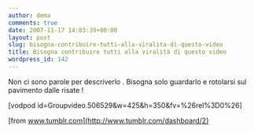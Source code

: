 ```yaml
---
author: dema
comments: true
date: 2007-11-17 14:03:39+00:00
layout: post
slug: bisogna-contribuire-tutti-alla-viralita-di-questo-video
title: Bisogna contribuire tutti alla viralità di questo video
wordpress_id: 142
---
```


Non ci sono parole per descriverlo . Bisogna solo guardarlo e rotolarsi sul pavimento dalle risate ! 
  
  

[vodpod id=Groupvideo.506529&w=425&h=350&fv=%26rel%3D0%26]
  
[from www.tumblr.com](http://www.tumblr.com/dashboard/2)
